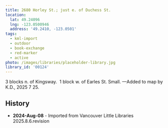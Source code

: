 ```yaml
---
title: 2680 Horley St.; just e. of Duchess St.
location:
  lat: 49.24096
  lng: -123.0500946
  address: '49.2410, -123.0501'
tags:
  - kml-import
  - outdoor
  - book-exchange
  - red-marker
  - active
photo: /images/libraries/placeholder-library.jpg
library_id: '00124'
---
```

3 blocks n. of Kingsway.  1 block w. of Earles St.
Small.
—Added to map by K.D., 2025 7 25.

## History
- **2024-Aug-08** - Imported from Vancouver Little Libraries 2025.8.6.revision
